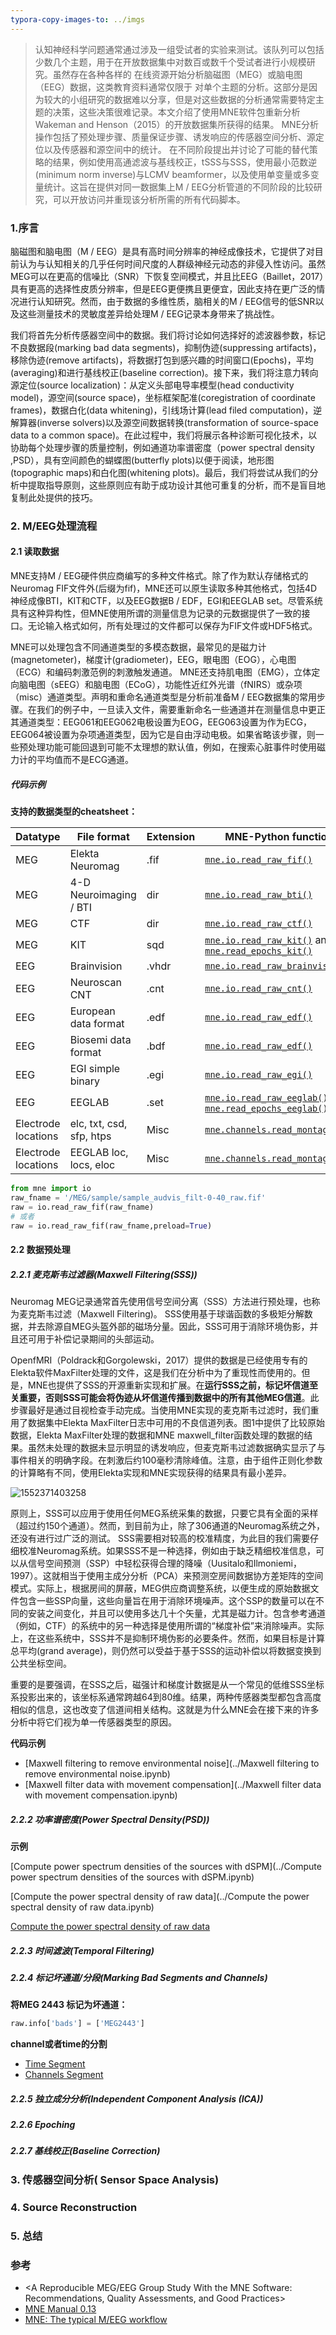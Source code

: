 ```yaml
---
typora-copy-images-to: ../imgs
---
```


> 认知神经科学问题通常通过涉及一组受试者的实验来测试。该队列可以包括少数几个主题，用于在开放数据集中对数百或数千个受试者进行小规模研究。虽然存在各种各样的
> 在线资源开始分析脑磁图（MEG）或脑电图（EEG）数据，这类教育资料通常仅限于
> 对单个主题的分析。这部分是因为较大的小组研究的数据难以分享，但是对这些数据的分析通常需要特定主题的决策，这些决策很难记录。本文介绍了使用MNE软件包重新分析Wakeman and Henson（2015）的开放数据集所获得的结果。
> MNE分析操作包括了预处理步骤、质量保证步骤、诱发响应的传感器空间分析、源定位以及传感器和源空间中的统计。
> 在不同阶段提出并讨论了可能的替代策略的结果，例如使用高通滤波与基线校正，tSSS与SSS，使用最小范数逆(minimum norm inverse)与LCMV beamformer，以及使用单变量或多变量统计。这旨在提供对同一数据集上M / EEG分析管道的不同阶段的比较研究，可以开放访问并重现该分析所需的所有代码脚本。



### 1.序言

脑磁图和脑电图（M / EEG）是具有高时间分辨率的神经成像技术，它提供了对目前认为与认知相关的几乎任何时间尺度的人群级神经元动态的非侵入性访问。虽然MEG可以在更高的信噪比（SNR）下恢复空间模式，并且比EEG（Baillet，2017）具有更高的选择性皮质分辨率，但是EEG更便携且更便宜，因此支持在更广泛的情况进行认知研究。然而，由于数据的多维性质，脑相关的M / EEG信号的低SNR以及这些测量技术的灵敏度差异给处理M / EEG记录本身带来了挑战性。

我们将首先分析传感器空间中的数据。我们将讨论如何选择好的滤波器参数，标记不良数据段(marking bad data segments)，抑制伪迹(suppressing artifacts)， 移除伪迹(remove artifacts)，将数据打包到感兴趣的时间窗口(Epochs)，平均(averaging)和进行基线校正(baseline correction)。接下来，我们将注意力转向源定位(source localization)：从定义头部电导率模型(head conductivity model)，源空间(source space)，坐标框架配准(coregistration of coordinate frames)，数据白化(data whitening)，引线场计算(lead filed computation)，逆解算器(inverse solvers)以及源空间数据转换(transformation of source-space data to a common space)。在此过程中，我们将展示各种诊断可视化技术，以协助每个处理步骤的质量控制，例如通道功率谱密度（power spectral density ,PSD），具有空间颜色的蝴蝶图(butterfly plots)以便于阅读，地形图(topographic maps)和白化图(whitening plots)。最后，我们将尝试从我们的分析中提取指导原则，这些原则应有助于成功设计其他可重复的分析，而不是盲目地复制此处提供的技巧。

### 2. M/EEG处理流程

#### 2.1 读取数据

MNE支持M / EEG硬件供应商编写的多种文件格式。除了作为默认存储格式的Neuromag FIF文件外(后缀为fif)，MNE还可以原生读取多种其他格式，包括4D神经成像BTI，KIT和CTF，以及EEG数据B / EDF，EGI和EEGLAB set。尽管系统具有这种异构性，但MNE使用所谓的测量信息为记录的元数据提供了一致的接口。无论输入格式如何，所有处理过的文件都可以保存为FIF文件或HDF5格式。

MNE可以处理包含不同通道类型的多模态数据，最常见的是磁力计(magnetometer)，梯度计(gradiometer)，EEG，眼电图（EOG），心电图（ECG）和编码刺激范例的刺激触发通道。 MNE还支持肌电图（EMG），立体定向脑电图（sEEG）和脑电图（ECoG），功能性近红外光谱（fNIRS）或杂项（misc）通道类型。声明和重命名通道类型是分析前准备M / EEG数据集的常用步骤。在我们的例子中，一旦读入文件，需要重新命名一些通道并在测量信息中更正其通道类型：EEG061和EEG062电极设置为EOG，EEG063设置为作为ECG，EEG064被设置为杂项通道类型，因为它是自由浮动电极。如果省略该步骤，则一些预处理功能可能回退到可能不太理想的默认值，例如，在搜索心脏事件时使用磁力计的平均值而不是ECG通道。

##### 代码示例

**支持的数据类型的cheatsheet：**

| Datatype            | File format              | Extension | MNE-Python function                      |
| ------------------- | ------------------------ | --------- | ---------------------------------------- |
| MEG                 | Elekta Neuromag          | .fif      | [`mne.io.read_raw_fif()`](https://mne-tools.github.io/0.13/generated/mne.io.read_raw_fif.html#mne.io.read_raw_fif) |
| MEG                 | 4-D Neuroimaging / BTI   | dir       | [`mne.io.read_raw_bti()`](https://mne-tools.github.io/0.13/generated/mne.io.read_raw_bti.html#mne.io.read_raw_bti) |
| MEG                 | CTF                      | dir       | [`mne.io.read_raw_ctf()`](https://mne-tools.github.io/0.13/generated/mne.io.read_raw_ctf.html#mne.io.read_raw_ctf) |
| MEG                 | KIT                      | sqd       | [`mne.io.read_raw_kit()`](https://mne-tools.github.io/0.13/generated/mne.io.read_raw_kit.html#mne.io.read_raw_kit) and [`mne.read_epochs_kit()`](https://mne-tools.github.io/0.13/generated/mne.read_epochs_kit.html#mne.read_epochs_kit) |
| EEG                 | Brainvision              | .vhdr     | [`mne.io.read_raw_brainvision()`](https://mne-tools.github.io/0.13/generated/mne.io.read_raw_brainvision.html#mne.io.read_raw_brainvision) |
| EEG                 | Neuroscan CNT            | .cnt      | [`mne.io.read_raw_cnt()`](https://mne-tools.github.io/0.13/generated/mne.io.read_raw_cnt.html#mne.io.read_raw_cnt) |
| EEG                 | European data format     | .edf      | [`mne.io.read_raw_edf()`](https://mne-tools.github.io/0.13/generated/mne.io.read_raw_edf.html#mne.io.read_raw_edf) |
| EEG                 | Biosemi data format      | .bdf      | [`mne.io.read_raw_edf()`](https://mne-tools.github.io/0.13/generated/mne.io.read_raw_edf.html#mne.io.read_raw_edf) |
| EEG                 | EGI simple binary        | .egi      | [`mne.io.read_raw_egi()`](https://mne-tools.github.io/0.13/generated/mne.io.read_raw_egi.html#mne.io.read_raw_egi) |
| EEG                 | EEGLAB                   | .set      | [`mne.io.read_raw_eeglab()`](https://mne-tools.github.io/0.13/generated/mne.io.read_raw_eeglab.html#mne.io.read_raw_eeglab) and [`mne.read_epochs_eeglab()`](https://mne-tools.github.io/0.13/generated/mne.read_epochs_eeglab.html#mne.read_epochs_eeglab) |
| Electrode locations | elc, txt, csd, sfp, htps | Misc      | [`mne.channels.read_montage()`](https://mne-tools.github.io/0.13/generated/mne.channels.read_montage.html#mne.channels.read_montage) |
| Electrode locations | EEGLAB loc, locs, eloc   | Misc      | [`mne.channels.read_montage()`](https://mne-tools.github.io/0.13/generated/mne.channels.read_montage.html#mne.channels.read_montage) |



```python
from mne import io
raw_fname = '/MEG/sample/sample_audvis_filt-0-40_raw.fif'
raw = io.read_raw_fif(raw_fname)
# 或者
raw = io.read_raw_fif(raw_fname,preload=True)
```



#### 2.2 数据预处理

##### 2.2.1 麦克斯韦过滤器(Maxwell Filtering(SSS))

Neuromag MEG记录通常首先使用信号空间分离（SSS）方法进行预处理，也称为麦克斯韦过滤（Maxwell Filtering)。 SSS使用基于球谐函数的多极矩分解数据，并去除源自MEG头盔外部的磁场分量。因此，SSS可用于消除环境伪影，并且还可用于补偿记录期间的头部运动。

OpenfMRI（Poldrack和Gorgolewski，2017）提供的数据是已经使用专有的Elekta软件MaxFilter处理的文件，这是我们在分析中为了重现性而使用的。但是，MNE也提供了SSS的开源重新实现和扩展。在**运行SSS之前，标记坏信道至关重要，否则SSS可能会将伪迹从坏信道传播到数据中的所有其他MEG信道**。此步骤最好是通过目视检查手动完成。当使用MNE实现的麦克斯韦过滤时，我们重用了数据集中Elekta MaxFilter日志中可用的不良信道列表。图1中提供了比较原始数据，Elekta MaxFilter处理的数据和MNE maxwell_filter函数处理的数据的结果。虽然未处理的数据未显示明显的诱发响应，但麦克斯韦过滤数据确实显示了与事件相关的明确字段。在刺激后约100毫秒清除峰值。注意，由于组件正则化参数的计算略有不同，使用Elekta实现和MNE实现获得的结果具有最小差异。

![1552371403258](../imgs/1552371403258.png)



原则上，SSS可以应用于使用任何MEG系统采集的数据，只要它具有全面的采样（超过约150个通道）。然而，到目前为止，除了306通道的Neuromag系统之外，还没有进行过广泛的测试。 SSS需要相对较高的校准精度，为此目的我们需要仔细校准Neuromag系统。如果SSS不是一种选择，例如由于缺乏精细校准信息，可以从信号空间预测（SSP）中轻松获得合理的降噪（Uusitalo和Ilmoniemi，1997）。这就相当于使用主成分分析（PCA）来预测空房间数据协方差矩阵的空间模式。实际上，根据房间的屏蔽，MEG供应商调整系统，以便生成的原始数据文件包含一些SSP向量，这些向量旨在用于消除环境噪声。这个SSP的数量可以在不同的安装之间变化，并且可以使用多达几十个矢量，尤其是磁力计。包含参考通道（例如，CTF）的系统中的另一种选择是使用所谓的“梯度补偿”来消除噪声。实际上，在这些系统中，SSS并不是抑制环境伪影的必要条件。然而，如果目标是计算总平均(grand average)，则仍然可以受益于基于SSS的运动补偿以将数据变换到公共坐标空间。

重要的是要强调，在SSS之后，磁强计和梯度计数据是从一个常见的低维SSS坐标系投影出来的，该坐标系通常跨越64到80维。结果，两种传感器类型都包含高度相似的信息，这也改变了信道间相关结构。这就是为什么MNE会在接下来的许多分析中将它们视为单一传感器类型的原因。



**代码示例**

- [Maxwell filtering to remove environmental noise](../Maxwell filtering to remove environmental noise.ipynb)
- [Maxwell filter data with movement compensation](../Maxwell filter data with movement compensation.ipynb)



##### 2.2.2 功率谱密度(Power Spectral Density(PSD))

**示例**

[Compute power spectrum densities of the sources with dSPM](../Compute power spectrum densities of the sources with dSPM.ipynb)

[Compute the power spectral density of raw data](../Compute the power spectral density of raw data.ipynb)



[Compute the power spectral density of raw data](../Base_Concepts.ipynb)

##### 2.2.3 时间滤波(Temporal Filtering)

##### 2.2.4 标记坏通道/分段(Marking Bad Segments and Channels)



**将MEG 2443 标记为坏通道：**

```python
raw.info['bads'] = ['MEG2443']  
```



**channel或者time的分割**

- [Time Segment](../Time_segment.ipynb)
- [Channels Segment](../Channels_segment.ipynb)





##### 2.2.5 独立成分分析(Independent Component Analysis (ICA))

##### 2.2.6 Epoching

##### 2.2.7 基线校正(Baseline Correction)



### 3. 传感器空间分析( Sensor Space Analysis)



### 4. Source Reconstruction



### 5. 总结







### 参考

- <A Reproducible MEG/EEG Group Study With the MNE Software: Recommendations, Quality Assessments, and Good Practices>
- [MNE Manual 0.13](https://mne-tools.github.io/0.13/manual/index.html)
- [MNE: The typical M/EEG workflow](https://mne-tools.github.io/0.16/manual/cookbook.html)